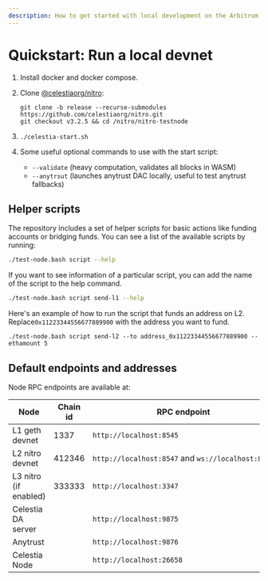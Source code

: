 ```yaml
---
description: How to get started with local development on the Arbitrum Nitro stack.
---
```


# Quickstart: Run a local devnet

1. Install docker and docker compose.
1. Clone [@celestiaorg/nitro](https://github.com/celestiaorg/nitro.git):

   ```
   git clone -b release --recurse-submodules https://github.com/celestiaorg/nitro.git
   git checkout v3.2.5 && cd /nitro/nitro-testnode
   ```

1. `./celestia-start.sh`
1. Some useful optional commands to use with the start script:
   - `--validate` (heavy computation, validates all blocks in WASM)
   - `--anytrsut` (launches anytrust DAC locally, useful to test anytrust fallbacks)

## Helper scripts

The repository includes a set of helper scripts for basic actions like funding accounts or bridging funds. You can see a list of the available scripts by running:

```bash
./test-node.bash script --help
```

If you want to see information of a particular script, you can add the name of the script to the help command.

```bash
./test-node.bash script send-l1 --help
```

Here's an example of how to run the script that funds an address on L2. Replace`0x11223344556677889900` with the address you want to fund.

`./test-node.bash script send-l2 --to address_0x11223344556677889900 --ethamount 5`

## Default endpoints and addresses

Node RPC endpoints are available at:

| Node                  | Chain id | RPC endpoint                                      |
| --------------------- | -------- | ------------------------------------------------- |
| L1 geth devnet        | 1337     | `http://localhost:8545`                           |
| L2 nitro devnet       | 412346   | `http://localhost:8547` and `ws://localhost:8548` |
| L3 nitro (if enabled) | 333333   | `http://localhost:3347`                           |
| Celestia DA server    |          | `http://localhost:9875`                           |
| Anytrust              |          | `http://localhost:9876`                           |
| Celestia Node         |          | `http://localhost:26658`                          |

